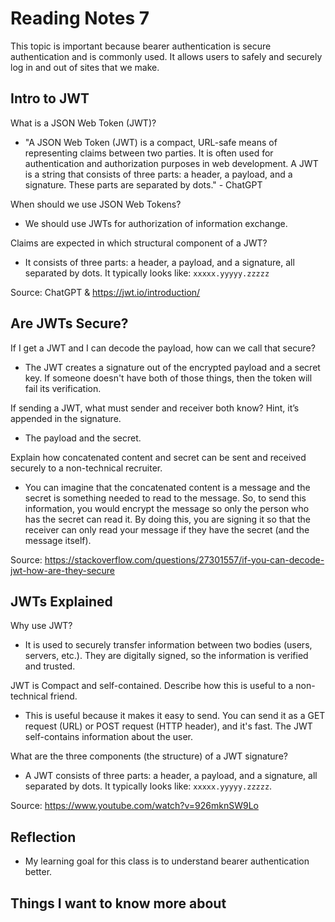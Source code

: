 # Reading Notes 7

This topic is important because bearer authentication is secure authentication and is commonly used. It allows users to safely and securely log in and out of sites that we make.

## Intro to JWT

What is a JSON Web Token (JWT)?

- "A JSON Web Token (JWT) is a compact, URL-safe means of representing claims between two parties. It is often used for authentication and authorization purposes in web development. A JWT is a string that consists of three parts: a header, a payload, and a signature. These parts are separated by dots." - ChatGPT

When should we use JSON Web Tokens?

- We should use JWTs for authorization of information exchange.

Claims are expected in which structural component of a JWT?

- It consists of three parts: a header, a payload, and a signature, all separated by dots. It typically looks like: `xxxxx.yyyyy.zzzzz`

Source: ChatGPT & <https://jwt.io/introduction/>

## Are JWTs Secure?

If I get a JWT and I can decode the payload, how can we call that secure?

- The JWT creates a signature out of the encrypted payload and a secret key. If someone doesn't have both of those things, then the token will fail its verification.

If sending a JWT, what must sender and receiver both know? Hint, it’s appended in the signature.

- The payload and the secret.

Explain how concatenated content and secret can be sent and received securely to a non-technical recruiter.

- You can imagine that the concatenated content is a message and the secret is something needed to read to the message. So, to send this information, you would encrypt the message so only the person who has the secret can read it. By doing this, you are signing it so that the receiver can only read your message if they have the secret (and the message itself).

Source: <https://stackoverflow.com/questions/27301557/if-you-can-decode-jwt-how-are-they-secure>

## JWTs Explained

Why use JWT?

- It is used to securely transfer information between two bodies (users, servers, etc.). They are digitally signed, so the information is verified and trusted.

JWT is Compact and self-contained. Describe how this is useful to a non-technical friend.

- This is useful because it makes it easy to send. You can send it as a GET request (URL) or POST request (HTTP header), and it's fast. The JWT self-contains information about the user.

What are the three components (the structure) of a JWT signature?

- A JWT consists of three parts: a header, a payload, and a signature, all separated by dots. It typically looks like: `xxxxx.yyyyy.zzzzz`.

Source: <https://www.youtube.com/watch?v=926mknSW9Lo>

## Reflection

- My learning goal for this class is to understand bearer authentication better.

## Things I want to know more about
